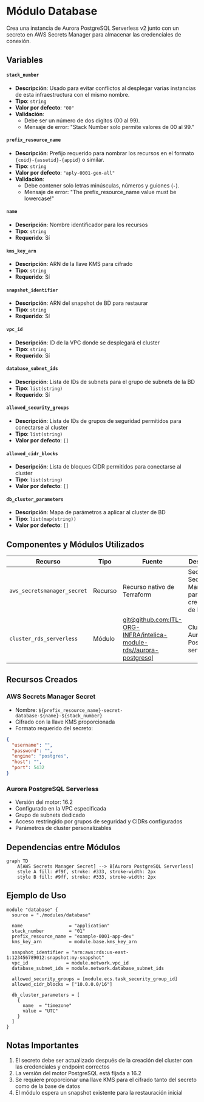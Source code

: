 # Módulo Database

Crea una instancia de Aurora PostgreSQL Serverless v2 junto con un secreto en AWS Secrets Manager para almacenar las
credenciales de conexión.

## Variables

#### `stack_number`

- **Descripción**: Usado para evitar conflictos al desplegar varias instancias de esta infraestructura con el mismo
  nombre.
- **Tipo**: `string`
- **Valor por defecto**: `"00"`
- **Validación**:
    - Debe ser un número de dos dígitos (00 al 99).
    - Mensaje de error: "Stack Number solo permite valores de 00 al 99."

#### `prefix_resource_name`

- **Descripción**: Prefijo requerido para nombrar los recursos en el formato `{coid}-{assetid}-{appid}` o similar.
- **Tipo**: `string`
- **Valor por defecto**: `"aply-0001-gen-all"`
- **Validación**:
    - Debe contener solo letras minúsculas, números y guiones (`-`).
    - Mensaje de error: "The prefix_resource_name value must be lowercase!"

#### `name`

- **Descripción**: Nombre identificador para los recursos
- **Tipo**: `string`
- **Requerido**: Sí

#### `kms_key_arn`

- **Descripción**: ARN de la llave KMS para cifrado
- **Tipo**: `string`
- **Requerido**: Sí

#### `snapshot_identifier`

- **Descripción**: ARN del snapshot de BD para restaurar
- **Tipo**: `string`
- **Requerido**: Sí

#### `vpc_id`

- **Descripción**: ID de la VPC donde se desplegará el cluster
- **Tipo**: `string`
- **Requerido**: Sí

#### `database_subnet_ids`

- **Descripción**: Lista de IDs de subnets para el grupo de subnets de la BD
- **Tipo**: `list(string)`
- **Requerido**: Sí

#### `allowed_security_groups`

- **Descripción**: Lista de IDs de grupos de seguridad permitidos para conectarse al cluster
- **Tipo**: `list(string)`
- **Valor por defecto**: `[]`

#### `allowed_cidr_blocks`

- **Descripción**: Lista de bloques CIDR permitidos para conectarse al cluster
- **Tipo**: `list(string)`
- **Valor por defecto**: `[]`

#### `db_cluster_parameters`

- **Descripción**: Mapa de parámetros a aplicar al cluster de BD
- **Tipo**: `list(map(string))`
- **Valor por defecto**: `[]`

## Componentes y Módulos Utilizados

| Recurso                     | Tipo    | Fuente                                                                                                                                                  | Descripción                                       |
|-----------------------------|---------|---------------------------------------------------------------------------------------------------------------------------------------------------------|---------------------------------------------------|
| `aws_secretsmanager_secret` | Recurso | Recurso nativo de Terraform                                                                                                                             | Secret en Secrets Manager para credenciales de BD |
| `cluster_rds_serverless`    | Módulo  | [git@github.com:ITL-ORG-INFRA/intelica-module-rds//aurora-postgresql](https://github.com/ITL-ORG-INFRA/intelica-module-rds/tree/main/aurora-postgresql) | Cluster Aurora PostgreSQL serverless              |

## Recursos Creados

### AWS Secrets Manager Secret

- Nombre: `${prefix_resource_name}-secret-database-${name}-${stack_number}`
- Cifrado con la llave KMS proporcionada
- Formato requerido del secreto:

```json
{
  "username": "",
  "password": "",
  "engine": "postgres",
  "host": "",
  "port": 5432
}
```

### Aurora PostgreSQL Serverless

- Versión del motor: 16.2
- Configurado en la VPC especificada
- Grupo de subnets dedicado
- Acceso restringido por grupos de seguridad y CIDRs configurados
- Parámetros de cluster personalizables

## Dependencias entre Módulos

```mermaid
graph TD
    A[AWS Secrets Manager Secret] --> B[Aurora PostgreSQL Serverless]
    style A fill: #f9f, stroke: #333, stroke-width: 2px
    style B fill: #9ff, stroke: #333, stroke-width: 2px
```

## Ejemplo de Uso

```hcl
module "database" {
  source = "./modules/database"

  name                 = "application"
  stack_number         = "01"
  prefix_resource_name = "example-0001-app-dev"
  kms_key_arn          = module.base.kms_key_arn

  snapshot_identifier = "arn:aws:rds:us-east-1:123456789012:snapshot:my-snapshot"
  vpc_id              = module.network.vpc_id
  database_subnet_ids = module.network.database_subnet_ids

  allowed_security_groups = [module.ecs.task_security_group_id]
  allowed_cidr_blocks = ["10.0.0.0/16"]

  db_cluster_parameters = [
    {
      name  = "timezone"
      value = "UTC"
    }
  ]
}
```

## Notas Importantes

1. El secreto debe ser actualizado después de la creación del cluster con las credenciales y endpoint correctos
2. La versión del motor PostgreSQL está fijada a 16.2
3. Se requiere proporcionar una llave KMS para el cifrado tanto del secreto como de la base de datos
4. El módulo espera un snapshot existente para la restauración inicial